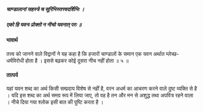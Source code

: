 ##### चाण्डालानां सहस्त्रे च सूरिभिस्तत्त्वदर्शिभिः ।
##### एको हि यवनः प्रोक्तो न नीचो यवनात् परः ॥

#### भावार्थ

तत्त्व को जानने वाले विद्वानों ने यह कहा है कि हजारों चाण्डालों के समान एक यवन अर्थात म्लेच्छ- धर्मविरोधी होता है । इससे बढ़कर कोई दूसरा नीच नहीं होता ॥ ५ ॥

#### तात्पर्य

यहां यवन शब्द का अर्थ किसी सम्प्रदाय विशेष से नहीं है, वरन अधर्म का आचरण करने वाले दुष्ट व्यक्ति से है । यदि इस शब्द का अर्थ समग्र रूप में लिया जाए, तो वह है तन और मन से अशुद्ध तथा अपवित्र रहने वाला । नीचे दिया गया श्लोक इसी बात की पुष्टि करता है ।